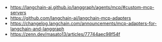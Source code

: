 - https://langchain-ai.github.io/langgraph/agents/mcp/#custom-mcp-servers
- https://github.com/langchain-ai/langchain-mcp-adapters
- https://changelog.langchain.com/announcements/mcp-adapters-for-langchain-and-langgraph
- https://zenn.dev/masato13/articles/77744aec98f54f